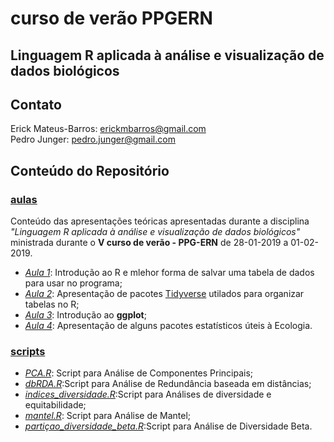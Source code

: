 # curso de verão PPGERN
## Linguagem R aplicada à análise e visualização de dados biológicos

## Contato
Erick Mateus-Barros: erickmbarros@gmail.com  
Pedro Junger: pedro.junger@gmail.com

## Conteúdo do Repositório
### [aulas](https://github.com/LMPB/curso_de_verao/tree/master/aulas)
Conteúdo das apresentações teóricas apresentadas durante a disciplina _"Linguagem R aplicada à análise e visualização de dados biológicos"_ ministrada durante o __V curso de verão - PPG-ERN__ de 28-01-2019 a 01-02-2019.

* _[Aula 1](https://github.com/LMPB/curso_de_verao/blob/master/aulas/Aula%201%20-%20Organiza%C3%A7%C3%A3o%20de%20Tabelas.pdf)_: Introdução ao R e mlehor forma de salvar uma tabela de dados para usar no programa;
* _[Aula 2](https://github.com/LMPB/curso_de_verao/blob/master/aulas/Aula%202%20-%20Manipulacao%20de%20Dados.pdf)_: Apresentação de pacotes [Tidyverse](https://www.tidyverse.org/) utilados para organizar tabelas no R;
* _[Aula 3](https://github.com/LMPB/curso_de_verao/blob/master/aulas/Aula%203%20-%20Visualiza%C3%A7%C3%A3o%20de%20dados.pdf)_: Introdução ao __ggplot__;
* _[Aula 4](https://github.com/LMPB/curso_de_verao/blob/master/aulas/Aula%204%20-%20pacotes%20estatisticos.pdf)_: Apresentação de alguns pacotes estatísticos úteis à Ecologia.

### [scripts](https://github.com/LMPB/curso_de_verao/tree/master/Scripts)
* _[PCA.R](https://github.com/LMPB/curso_de_verao/tree/master/Scripts/PCA.R)_: Script para Análise de Componentes Principais;
* _[dbRDA.R](https://github.com/LMPB/curso_de_verao/tree/master/Scripts/dbRDA.R)_:Script para Análise de Redundância baseada em distâncias;
* _[indices_diversidade.R](https://github.com/LMPB/curso_de_verao/tree/master/Scripts/indices_diversidade.R)_:Script para Análises de diversidade e equitabilidade;
* _[mantel.R](https://github.com/LMPB/curso_de_verao/tree/master/Scripts/mantel.R)_: Script para Análise de Mantel;
* _[partiçao_diversidade_beta.R](https://github.com/LMPB/curso_de_verao/blob/master/Scripts/parti%C3%A7ao_diversidade_beta.R)_:Script para Análise de Diversidade Beta.
